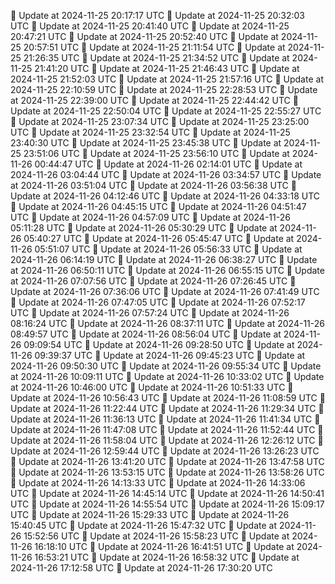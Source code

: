 🔄 Update at 2024-11-25 20:17:17 UTC
🔄 Update at 2024-11-25 20:32:03 UTC
🔄 Update at 2024-11-25 20:41:40 UTC
🔄 Update at 2024-11-25 20:47:21 UTC
🔄 Update at 2024-11-25 20:52:40 UTC
🔄 Update at 2024-11-25 20:57:51 UTC
🔄 Update at 2024-11-25 21:11:54 UTC
🔄 Update at 2024-11-25 21:26:35 UTC
🔄 Update at 2024-11-25 21:34:52 UTC
🔄 Update at 2024-11-25 21:41:20 UTC
🔄 Update at 2024-11-25 21:46:43 UTC
🔄 Update at 2024-11-25 21:52:03 UTC
🔄 Update at 2024-11-25 21:57:16 UTC
🔄 Update at 2024-11-25 22:10:59 UTC
🔄 Update at 2024-11-25 22:28:53 UTC
🔄 Update at 2024-11-25 22:39:00 UTC
🔄 Update at 2024-11-25 22:44:42 UTC
🔄 Update at 2024-11-25 22:50:04 UTC
🔄 Update at 2024-11-25 22:55:27 UTC
🔄 Update at 2024-11-25 23:07:34 UTC
🔄 Update at 2024-11-25 23:25:00 UTC
🔄 Update at 2024-11-25 23:32:54 UTC
🔄 Update at 2024-11-25 23:40:30 UTC
🔄 Update at 2024-11-25 23:45:38 UTC
🔄 Update at 2024-11-25 23:51:06 UTC
🔄 Update at 2024-11-25 23:56:10 UTC
🔄 Update at 2024-11-26 00:44:47 UTC
🔄 Update at 2024-11-26 02:14:01 UTC
🔄 Update at 2024-11-26 03:04:44 UTC
🔄 Update at 2024-11-26 03:34:57 UTC
🔄 Update at 2024-11-26 03:51:04 UTC
🔄 Update at 2024-11-26 03:56:38 UTC
🔄 Update at 2024-11-26 04:12:46 UTC
🔄 Update at 2024-11-26 04:33:18 UTC
🔄 Update at 2024-11-26 04:45:15 UTC
🔄 Update at 2024-11-26 04:51:47 UTC
🔄 Update at 2024-11-26 04:57:09 UTC
🔄 Update at 2024-11-26 05:11:28 UTC
🔄 Update at 2024-11-26 05:30:29 UTC
🔄 Update at 2024-11-26 05:40:27 UTC
🔄 Update at 2024-11-26 05:45:47 UTC
🔄 Update at 2024-11-26 05:51:07 UTC
🔄 Update at 2024-11-26 05:56:33 UTC
🔄 Update at 2024-11-26 06:14:19 UTC
🔄 Update at 2024-11-26 06:38:27 UTC
🔄 Update at 2024-11-26 06:50:11 UTC
🔄 Update at 2024-11-26 06:55:15 UTC
🔄 Update at 2024-11-26 07:07:56 UTC
🔄 Update at 2024-11-26 07:26:45 UTC
🔄 Update at 2024-11-26 07:36:06 UTC
🔄 Update at 2024-11-26 07:41:49 UTC
🔄 Update at 2024-11-26 07:47:05 UTC
🔄 Update at 2024-11-26 07:52:17 UTC
🔄 Update at 2024-11-26 07:57:24 UTC
🔄 Update at 2024-11-26 08:16:24 UTC
🔄 Update at 2024-11-26 08:37:11 UTC
🔄 Update at 2024-11-26 08:49:57 UTC
🔄 Update at 2024-11-26 08:56:04 UTC
🔄 Update at 2024-11-26 09:09:54 UTC
🔄 Update at 2024-11-26 09:28:50 UTC
🔄 Update at 2024-11-26 09:39:37 UTC
🔄 Update at 2024-11-26 09:45:23 UTC
🔄 Update at 2024-11-26 09:50:30 UTC
🔄 Update at 2024-11-26 09:55:34 UTC
🔄 Update at 2024-11-26 10:09:11 UTC
🔄 Update at 2024-11-26 10:33:02 UTC
🔄 Update at 2024-11-26 10:46:00 UTC
🔄 Update at 2024-11-26 10:51:33 UTC
🔄 Update at 2024-11-26 10:56:43 UTC
🔄 Update at 2024-11-26 11:08:59 UTC
🔄 Update at 2024-11-26 11:22:44 UTC
🔄 Update at 2024-11-26 11:29:34 UTC
🔄 Update at 2024-11-26 11:36:13 UTC
🔄 Update at 2024-11-26 11:41:34 UTC
🔄 Update at 2024-11-26 11:47:08 UTC
🔄 Update at 2024-11-26 11:52:44 UTC
🔄 Update at 2024-11-26 11:58:04 UTC
🔄 Update at 2024-11-26 12:26:12 UTC
🔄 Update at 2024-11-26 12:59:44 UTC
🔄 Update at 2024-11-26 13:26:23 UTC
🔄 Update at 2024-11-26 13:41:20 UTC
🔄 Update at 2024-11-26 13:47:58 UTC
🔄 Update at 2024-11-26 13:53:15 UTC
🔄 Update at 2024-11-26 13:58:26 UTC
🔄 Update at 2024-11-26 14:13:33 UTC
🔄 Update at 2024-11-26 14:33:06 UTC
🔄 Update at 2024-11-26 14:45:14 UTC
🔄 Update at 2024-11-26 14:50:41 UTC
🔄 Update at 2024-11-26 14:55:54 UTC
🔄 Update at 2024-11-26 15:09:17 UTC
🔄 Update at 2024-11-26 15:29:33 UTC
🔄 Update at 2024-11-26 15:40:45 UTC
🔄 Update at 2024-11-26 15:47:32 UTC
🔄 Update at 2024-11-26 15:52:56 UTC
🔄 Update at 2024-11-26 15:58:23 UTC
🔄 Update at 2024-11-26 16:18:10 UTC
🔄 Update at 2024-11-26 16:41:51 UTC
🔄 Update at 2024-11-26 16:53:21 UTC
🔄 Update at 2024-11-26 16:58:32 UTC
🔄 Update at 2024-11-26 17:12:58 UTC
🔄 Update at 2024-11-26 17:30:20 UTC
